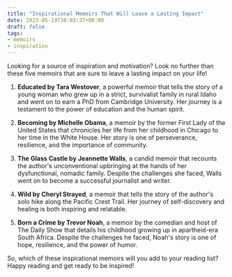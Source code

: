 ```yaml
---
title: "Inspirational Memoirs That Will Leave a Lasting Impact"
date: 2023-05-19T16:03:37+00:00
draft: false
tags: 
- memoirs
- inspiration
---
```


Looking for a source of inspiration and motivation? Look no further than these five memoirs that are sure to leave a lasting impact on your life!

1. **Educated by Tara Westover**, a powerful memoir that tells the story of a young woman who grew up in a strict, survivalist family in rural Idaho and went on to earn a PhD from Cambridge University. Her journey is a testament to the power of education and the human spirit.

2. **Becoming by Michelle Obama**, a memoir by the former First Lady of the United States that chronicles her life from her childhood in Chicago to her time in the White House. Her story is one of perseverance, resilience, and the importance of community.

3. **The Glass Castle by Jeannette Walls**, a candid memoir that recounts the author's unconventional upbringing at the hands of her dysfunctional, nomadic family. Despite the challenges she faced, Walls went on to become a successful journalist and writer.

4. **Wild by Cheryl Strayed**, a memoir that tells the story of the author's solo hike along the Pacific Crest Trail. Her journey of self-discovery and healing is both inspiring and relatable.

5. **Born a Crime by Trevor Noah**, a memoir by the comedian and host of The Daily Show that details his childhood growing up in apartheid-era South Africa. Despite the challenges he faced, Noah's story is one of hope, resilience, and the power of humor.

So, which of these inspirational memoirs will you add to your reading list? Happy reading and get ready to be inspired!